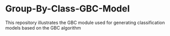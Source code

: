 # Group-By-Class-GBC-Model
This repository illustrates the GBC module used for generating classification models based on the GBC algorithm
